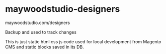 # maywoodstudio-designers
maywoodstudio.com/designers

Backup and used to track changes

This is just static html css js code used for local development from Magento CMS and static blocks saved in its DB. 

